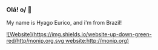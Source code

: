 ### Olá! o/ 👋

My name is Hyago Eurico, and i'm from Brazil! 

[![Website](https://img.shields.io/website-up-down-green-red/http/monip.org.svg website:http://monip.org)](https://hyago-nsa.github.io/portfolio-v2/)
